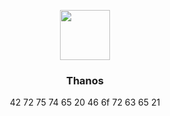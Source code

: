 <p></p>
<p align="center">
    <img src="https://img.icons8.com/dotty/80/000000/storm.png" height="80">
    <h3 align="center">Thanos</h3>
    <p align="center">42 72 75 74 65 20 46 6f 72 63 65 21</p>
</p>
<p></p>
